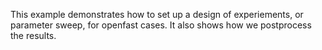 This example demonstrates how to set up a design of experiements, or parameter sweep, for openfast cases.  It also shows how we postprocess the results.